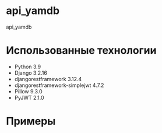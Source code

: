 # api_yamdb
api_yamdb

# Использованные технологии
- Python 3.9
- Django 3.2.16
- djangorestframework 3.12.4
- djangorestframework-simplejwt 4.7.2
- Pillow 9.3.0
- PyJWT 2.1.0

# Примеры
